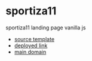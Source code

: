 # sportiza11
sportiza11 landing page vanilla js

- [source template](https://template.hasthemes.com/gilbard/gilbard/index-landing.html)
- [deployed link](https://notdatkunal.github.io/sportiza11/)
- [main domain](www.sportiza11.com)
